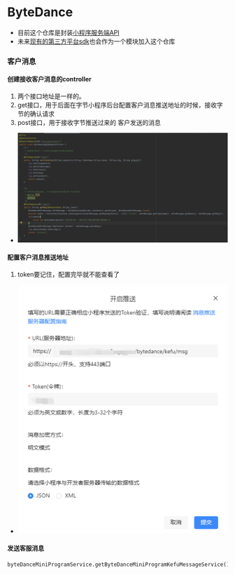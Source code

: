 # ByteDance
- 目前这个仓库是封装[小程序服务端API](https://microapp.bytedance.com/docs/zh-CN/mini-app/develop/server/server-api-introduction)
- 未来[现有的第三方平台sdk](https://github.com/yydzxz/ByteDanceOpen)也会作为一个模块加入这个仓库


### 客户消息
#### 创建接收客户消息的controller
1. 两个接口地址是一样的。
2. get接口，用于后面在字节小程序后台配置客户消息推送地址的时候，接收字节的确认请求
3. post接口，用于接收字节推送过来的 客户发送的消息
- ![image](./images/接收客户消息.png)
#### 配置客户消息推送地址
1. token要记住，配置完毕就不能查看了
- ![image](./images/配置客户消息推送地址.png)

#### 发送客服消息
```shell
byteDanceMiniProgramService.getByteDanceMiniProgramKefuMessageService()
```
